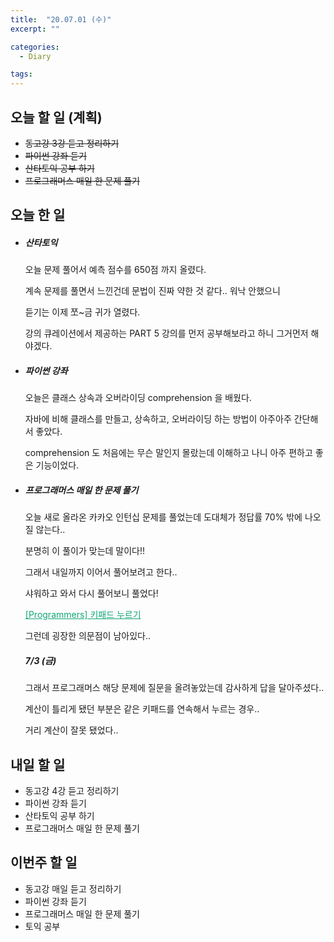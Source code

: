 ```yaml
---
title:  "20.07.01 (수)"
excerpt: ""

categories:
  - Diary

tags:
---
```


## 오늘 할 일 (계획)

- ~~동고강 3강 듣고 정리하기~~
- ~~파이썬 강좌 듣기~~
- ~~산타토익 공부 하기~~
- ~~프로그래머스 매일 한 문제 풀기~~

## 오늘 한 일

- ##### 산타토익

  오늘 문제 풀어서 예측 점수를 650점 까지 올렸다.

  계속 문제를 풀면서 느낀건데 문법이 진짜 약한 것 같다.. 워낙 안했으니

  듣기는 이제 쪼~금 귀가 열렸다.

  강의 큐레이션에서 제공하는 PART 5 강의를 먼저 공부해보라고 하니 그거먼저 해야겠다.

- ##### 파이썬 강좌

  오늘은 클래스 상속과 오버라이딩 comprehension 을 배웠다.

  자바에 비해 클래스를 만들고, 상속하고, 오버라이딩 하는 방법이 아주아주 간단해서 좋았다.

  comprehension 도 처음에는 무슨 말인지 몰랐는데 이해하고 나니 아주 편하고 좋은 기능이었다.

- ##### 프로그래머스 매일 한 문제 풀기

  오늘 새로 올라온 카카오 인턴십 문제를 풀었는데 도대체가 정답률 70% 밖에 나오질 않는다..

  분명히 이 풀이가 맞는데 말이다!!

  그래서 내일까지 이어서 풀어보려고 한다..
  
  샤워하고 와서 다시 풀어보니 풀었다!
  
  <a href="https://nam-ki-bok.github.io/quiz/Quiz_Keypad/" style="color:#0FA678">[Programmers] 키패드 누르기</a>
  
  그런데 굉장한 의문점이 남아있다..
  
  ##### 7/3 (금)
  
  그래서 프로그래머스 해당 문제에 질문을 올려놓았는데 감사하게 답을 달아주셨다..
  
  계산이 틀리게 됐던 부분은 같은 키패드를 연속해서 누르는 경우..
  
  거리 계산이 잘못 됐었다..

## 내일 할 일

- 동고강 4강 듣고 정리하기
- 파이썬 강좌 듣기
- 산타토익 공부 하기
- 프로그래머스 매일 한 문제 풀기

## 이번주 할 일

- 동고강 매일 듣고 정리하기
- 파이썬 강좌 듣기
- 프로그래머스 매일 한 문제 풀기
- 토익 공부

